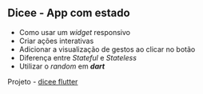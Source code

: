 ## Dicee - App com estado

* Como usar um *widget* responsivo
* Criar ações interativas
* Adicionar a visualização de gestos ao clicar no botão
* Diferença entre *Stateful* e *Stateless*
* Utilizar o *random* em ***dart***

Projeto - [dicee flutter](../dicee-flutter/)